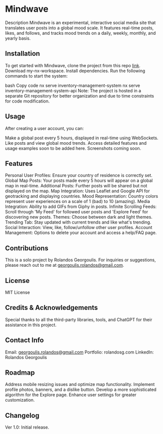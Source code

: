# Mindwave
Description
Mindwave is an experimental, interactive social media site that translates user posts into a global mood scale. It features real-time posts, likes, and follows, and tracks mood trends on a daily, weekly, monthly, and yearly basis.

## Installation
To get started with Mindwave, clone the project from this repo [link](https://github.com/RolandosG/my-nx-workspace). Download my-nx-workspace. Install dependencies. Run the following commands to start the system:

bash
Copy code
nx serve inventory-management-system
nx serve inventory-management-system-api
Note: The project is hosted in a separate Git repository for better organization and due to time constraints for code modification.

## Usage
After creating a user account, you can:

Make a global post every 5 hours, displayed in real-time using WebSockets.
Like posts and view global mood trends.
Access detailed features and usage examples soon to be added here.
Screenshots coming soon.

## Features
Personal User Profiles: Ensure your country of residence is correctly set.
Global Map Posts: Your posts made every 5 hours will appear on a global map in real-time.
Additional Posts: Further posts will be shared but not displayed on the map.
Map Integration: Uses Leaflet and Google API for geotracking and displaying countries.
Mood Representation: Country colors represent user experiences on a scale of 1 (bad) to 10 (amazing).
Media Integration: Ability to add GIFs from Giphy in posts.
Infinite Scrolling Feeds: Scroll through 'My Feed' for followed user posts and 'Explore Feed' for discovering new posts.
Themes: Choose between dark and light themes.
Trending Tab: Stay updated with current trends and like what's trending.
Social Interaction: View, like, follow/unfollow other user profiles.
Account Management: Options to delete your account and access a help/FAQ page.

## Contributions
This is a solo project by Rolandos Georgoulis. For inquiries or suggestions, please reach out to me at georgoulis.rolandos@gmail.com.

## License
MIT License

## Credits & Acknowledgements
Special thanks to all the third-party libraries, tools, and ChatGPT for their assistance in this project.

## Contact Info
Email: georgoulis.rolandos@gmail.com
Portfolio: rolandosg.com
LinkedIn: Rolandos Georgoulis

## Roadmap
Address mobile resizing issues and optimize map functionality.
Implement profile photos, banners, and a dislike button.
Develop a more sophisticated algorithm for the Explore page.
Enhance user settings for greater customization.

## Changelog
Ver 1.0: Initial release.
